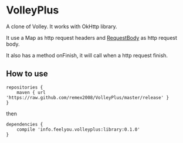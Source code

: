 VolleyPlus
==========

A clone of Volley. It works with OkHttp library.

It use a Map as http request headers and <a href="https://github.com/square/okhttp/wiki/Recipes" target="_blank">RequestBody</a> as http request body.

It also has a method onFinish, it will call when a http request finish.



## How to use

```
repositories {
    maven { url 'https://raw.github.com/remex2008/VolleyPlus/master/release' }
}
```

then

```
dependencies {
    compile 'info.feelyou.volleyplus:library:0.1.0'
}
```